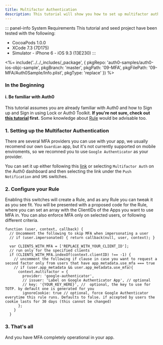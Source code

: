 ```yaml
---
title: Multifactor Authentication
description: This tutorial will show you how to set up multifactor authentication on your app.
---
```


::: panel-info System Requirements
This tutorial and seed project have been tested with the following:

* CocoaPods 1.0.0
* XCode 7.3 (7D175)
* Simulator - iPhone 6 - iOS 9.3 (13E230)
  :::

<%= include('../../_includes/_package', {
  pkgRepo: 'auth0-samples/auth0-ios-objc-sample',
  pkgBranch: 'master',
  pkgPath: '09-MFA',
  pkgFilePath: '09-MFA/Auth0Sample/Info.plist',
  pkgType: 'replace'
}) %>

### In the Beginning

#### i. Be familiar with Auth0

This tutorial assumes you are already familiar with Auth0 and how to Sign up and Sign in using Lock or Auth0 Toolkit. **If you're not sure, check out [this tutorial](01-login.md) first.** Some knowledge about [Rule](06-Rules.md) would be advisable too.

### 1. Setting up the Multifactor Authentication

There are several MFA providers you can use with your app, we usually recomend our own `Guardian` app, but it's not currently supported on mobile enviroments, so we recomned you to use `Google Authenticator` as your provider.

You can set it up either following this [link](${uiURL}/#/multifactor) or selecting `Multifactor Auth` on the Auth0 dashboard and then selecting the link under the `Push Notification` and `SMS` switches.

### 2. Configure your Rule

Enabling this switches will create a Rule, and as any Rule you can tweak it as you see fit. You will be presented with a proposed code for the Rule, where you can set an array with the ClientIDs of the Apps you want to use MFA in. 
You can also enforce MFA only on selected users, or following different criteria. 

```
function (user, context, callback) {
  // Uncomment the following to skip MFA when impersonating a user
  // if (user.impersonated) { return callback(null, user, context); }

  var CLIENTS_WITH_MFA = ['REPLACE_WITH_YOUR_CLIENT_ID'];
  // run only for the specified clients
  if (CLIENTS_WITH_MFA.indexOf(context.clientID) !== -1) {
    // uncomment the following if clause in case you want to request a second factor only from users that have app_metadata.use_mfa === true
    // if (user.app_metadata && user.app_metadata.use_mfa){
      context.multifactor = {
        provider: 'google-authenticator',
        // issuer: 'Label on Google Authenticator App', // optional
        // key: '{YOUR_KEY_HERE}', //  optional, the key to use for TOTP. by default one is generated for you
        ignoreCookie: true // optional, force Google Authenticator everytime this rule runs. Defaults to false. if accepted by users the cookie lasts for 30 days (this cannot be changed)
      };
    }
  }
```

### 3. That's all

And you have MFA completely operational in your app.

